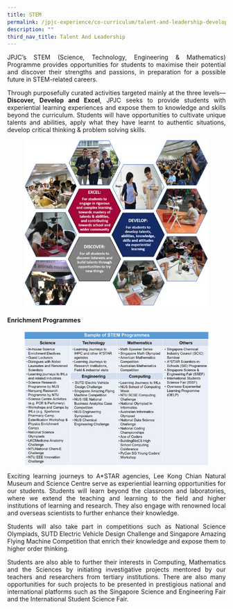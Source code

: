 ```yaml
---
title: STEM
permalink: /jpjc-experience/co-curriculum/talent-and-leadership-development-programme/stem/
description: ""
third_nav_title: Talent And Leadership
---
```

<div align=justify>

<p>
JPJC’s STEM (Science, Technology, Engineering & Mathematics) Programme provides opportunities for students to maximise their potential and discover their strengths and passions, in preparation for a possible future in STEM-related careers.</p>

<p>
Through purposefully curated activities targeted mainly at the three levels—<strong>Discover, Develop and Excel</strong>, JPJC seeks to provide students with experiential learning experiences and expose them to knowledge and skills beyond the curriculum. Students will have opportunities to cultivate unique talents and abilities, apply what they have learnt to authentic situations, develop critical thinking & problem solving skills.</p>

<figure>
<img src="/images/STEM1.jpg"></figure>

<h4>Enrichment Programmes</h4>
	
<figure>
<img src="/images/STEM2.jpg"></figure>

<p>
Exciting learning journeys to A*STAR agencies, Lee Kong Chian Natural Museum and Science Centre serve as experiential learning opportunities for our students. Students will learn beyond the classroom and laboratories, where we extend the teaching and learning to the field and higher institutions of learning and research. They also engage with renowned local and overseas scientists to further enhance their knowledge.</p>

<p>
Students will also take part in competitions such as National Science Olympiads, SUTD Electric Vehicle Design Challenge and Singapore Amazing Flying Machine Competition that enrich their knowledge and expose them to higher order thinking.</p>

<p>
Students are also able to further their interests in Computing, Mathematics and the Sciences by initiating investigative projects mentored by our teachers and researchers from tertiary institutions. There are also many opportunities for such projects to be presented in prestigious national and international platforms such as the Singapore Science and Engineering Fair and the International Student Science Fair.</p>
	
</div>